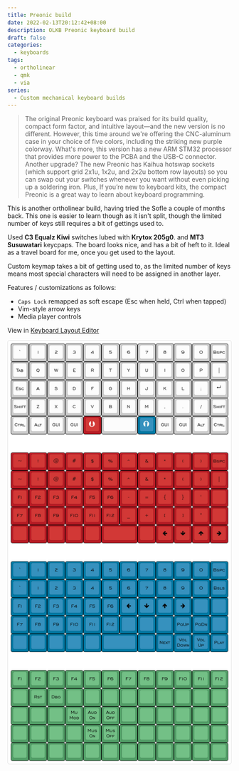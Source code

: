 ```yaml
---
title: Preonic build
date: 2022-02-13T20:12:42+08:00
description: OLKB Preonic keyboard build
draft: false
categories:
  - keyboards
tags:
  - ortholinear
  - qmk
  - via
series:
  - Custom mechanical keyboard builds
---
```


> The original Preonic keyboard was praised for its build quality, compact form factor, and intuitive layout—and the new version is no different. However, this time around we're offering the CNC-aluminum case in your choice of five colors, including the striking new purple colorway. What's more, this version has a new ARM STM32 processor that provides more power to the PCBA and the USB-C connector. Another upgrade? The new Preonic has Kaihua hotswap sockets (which support grid 2x1u, 1x2u, and 2x2u bottom row layouts) so you can swap out your switches whenever you want without even picking up a soldering iron. Plus, If you’re new to keyboard kits, the compact Preonic is a great way to learn about keyboard programming.

This is another ortholinear build, having tried the Sofle a couple of months back. This one is easier to learn though as it isn't split, though the limited number of keys still requires a bit of gettings used to.

Used **C3 Equalz Kiwi** switches lubed with **Krytox 205g0**. and **MT3 Susuwatari** keycpaps. The board looks nice, and has a bit of heft to it. Ideal as a travel board for me, once you get used to the layout.

Custom keymap takes a bit of getting used to, as the limited number of keys means most special characters will need to be assigned in another layer.

Features / customizations as follows:

- `Caps Lock` remapped as soft escape (Esc when held, Ctrl when tapped)
- Vim-style arrow keys
- Media player controls

View in [Keyboard Layout Editor](http://www.keyboard-layout-editor.com/#/gists/da3d61376c9baa30491ca660bd1a2565)

![Preonic custom keymap](https://raw.githubusercontent.com/j4ckofalltrades/keebs/master/preonic/assets/preonic.png)
